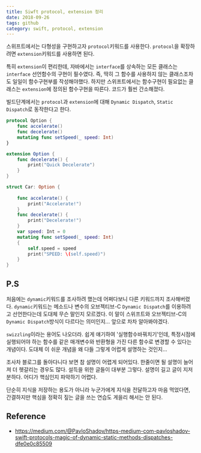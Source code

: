 ```yaml
---
title: Siwft protocol, extension 정리
date: 2018-09-26
tags: github 
category: swift, protocol, extension
---
```


스위프트에서는 다형성을 구현하고자 `protocol`키워드를 사용한다.
`protocol`을 확장하려면 `extension`키워드를 사용하면 된다.

특히 `extension`이 편리한데, 자바에서는 `interface`를 상속하는 모든 클래스는 `interface` 선언함수의 구현이 필수였다. 즉, 딱히 그 함수를 사용하지 않는 클래스조차도 일일이 함수구현부를 작성해야했다. 하지만 스위프트에서는 함수구현이 필요없는 클래스는 `extension`에 정의된 함수구현을 따른다. 코드가 훨씬 간소해졌다.

빌드단계에서는 `protocol`과 `extension`에 대해 `Dynamic Dispatch`, `Static Dispatch`로 동작한다고 한다.

```swift
protocol Option {
    func accelerate()
    func decelerate()
    mutating func setSpeed(_ speed: Int)
}

extension Option {
    func decelerate() {
        print("Quick Decelerate")
    }
}

struct Car: Option {
    
    func accelerate() {
        print("Accelerate!")
    }
    func decelerate() {
        print("Decelerate!")
    }
    var speed: Int = 0
    mutating func setSpeed(_ speed: Int)
    {
        self.speed = speed
        print("SPEED: \(self.speed)")
    }
}
```

## P.S
처음에는 `dynamic`키워드를 조사하려 했는데 어쩌다보니 다른 키워드까지 조사해버렸다.
`dynamic`키워드는 메소드나 변수의 오브젝티브-C `Dynamic Dispatch`를 이용하려고 선언한다는데 도대체 무슨 말인지 모르겠다. 이 말이 스위프트와 오브젝티브-C의 `Dynamic Dispatch`방식이 다르다는 의미인지... 앞으로 차차 알아봐야겠다.

`swizzling`이라는 용어도 나오더라. 쉽게 얘기하여 '실행함수바꿔치기'인데, 특정시점에 실행되어야 하는 함수를 같은 매개변수와 반환형을 가진 다른 함수로 변경할 수 있다는 개념이다. 도대체 이 쉬운 개념을 왜 다들 그렇게 어렵게 설명하는 것인지...

조사차 블로그를 돌아다니다 보면 참 설명이 어렵게 되어있다. 한줄이면 될 설명이 늘어져 더 헷갈리는 경우도 많다.
설득을 위한 글들이 대부분 그렇다. 설명이 길고 글이 지저분하다. 어디가 핵심인지 파악하기 어렵다. 

단순히 지식을 저장하는 용도가 아니라 누군가에게 지식을 전달하고자 마음 먹었다면, 간결하지만 핵심을 정확히 짚는 글을 쓰는 연습도 게을리 해서는 안 된다.


## Reference

- https://medium.com/@PavloShadov/https-medium-com-pavloshadov-swift-protocols-magic-of-dynamic-static-methods-dispatches-dfe0e0c85509
